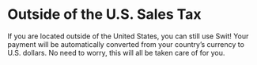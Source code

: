 # Outside of the U.S. Sales Tax

 If you are located outside of the United States, you can still use Swit! Your payment will be automatically converted from your country’s currency to U.S. dollars. No need to worry, this will all be taken care of for you.

 